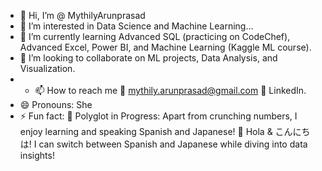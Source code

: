 - 👋 Hi, I’m @ MythilyArunprasad
- 👀 I’m interested in Data Science and Machine Learning...
- 🌱 I’m currently learning Advanced SQL (practicing on CodeChef), Advanced Excel, Power BI, and Machine Learning (Kaggle ML course).
- 💞️ I’m looking to collaborate on  ML projects, Data Analysis, and Visualization.
- - 📫 How to reach me 📧 mythily.arunprasad@gmail.com 🔗 LinkedIn.
- 😄 Pronouns: She
- ⚡ Fun fact: 🧠 Polyglot in Progress: Apart from crunching numbers, I enjoy learning and speaking Spanish and Japanese!
🎌 Hola & こんにちは! I can switch between Spanish and Japanese while diving into data insights!

<!---
MythilyArunprasad/MythilyArunprasad is a ✨ special ✨ repository because its `README.md` (this file) appears on your GitHub profile.
You can click the Preview link to take a look at your changes.
--->
